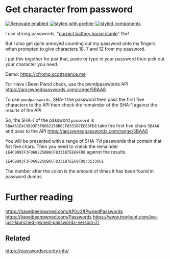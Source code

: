 # Get character from password

[![Renovate enabled](https://img.shields.io/badge/renovate-enabled-brightgreen.svg)](https://renovatebot.com/)
[![styled with prettier](https://img.shields.io/badge/styled_with-prettier-ff69b4.svg)](https://github.com/prettier/prettier)
[![styled components](https://img.shields.io/badge/style-%F0%9F%92%85%20styled--components-orange.svg?colorB=daa357&colorA=db748e)](https://github.com/styled-components/styled-components)

I use strong passwords, "[correct battery horse staple]" ftw!

But I also get quite annoyed counting out my password onto my fingers
when prompted to give characters 18, 7 and 12 from my password.

I put this together for just that, paste or type in your password then
pick out your character you need.

Demo: https://cfromp.scottspence.me

For Have I Been Pwnd check, use the pwndpasswords API
https://api.pwnedpasswords.com/range/5BAA6

To use `pwndpasswords`, SHA-1 the password then pass the first five
characters to the API then check the remainder of the SHA-1 against
the results of the API

So, the SHA-1 of the password `password` is
`5BAA61E4C9B93F3F0682250B6CF8331B7EE68FD8` take the first five chars
`5BAA6` and pass to the API https://api.pwnedpasswords.com/range/5BAA6

You will be presented with a range of SHA-1'd passwords that contain
that fist five chars. Then you need to check the remainder
`1E4C9B93F3F0682250B6CF8331B7EE68FD8` against the results.

```bash
1E4C9B93F3F0682250B6CF8331B7EE68FD8:3533661
```

The number after the colon is the amount of times it has been found in
password dumps.

# Further reading

https://haveibeenpwned.com/API/v2#PwnedPasswords
https://haveibeenpwned.com/Passwords
https://www.troyhunt.com/ive-just-launched-pwned-passwords-version-2/

## Related

https://passwordsecurity.info/

[correct battery horse staple]: https://xkcd.com/936/
